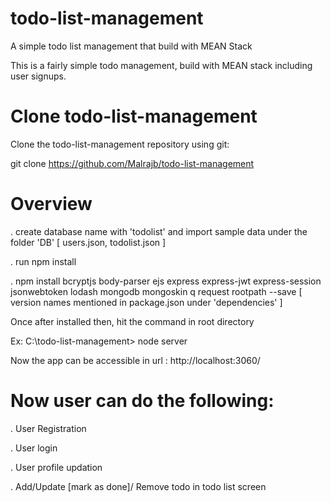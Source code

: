# todo-list-management
A simple todo list management that build with MEAN Stack

This is a fairly simple todo management, build with MEAN stack including user signups.

# Clone todo-list-management

Clone the todo-list-management repository using git:

git clone https://github.com/Malrajb/todo-list-management 

# Overview

. create database name with 'todolist' and import sample data under the folder 'DB' [ users.json, todolist.json ]

. run npm install 

. npm install bcryptjs body-parser ejs express express-jwt express-session jsonwebtoken lodash mongodb mongoskin q request rootpath --save  [ version names mentioned in package.json under 'dependencies' ]
 
 Once after installed then, hit the command in root directory 
 
 Ex: C:\todo-list-management> node server
 
 Now the app can be accessible in url : http://localhost:3060/ 
 
 
 # Now user can do the following: 
 
 . User Registration
 
 . User login

 . User profile updation
 
 . Add/Update [mark as done]/ Remove todo in todo list screen
